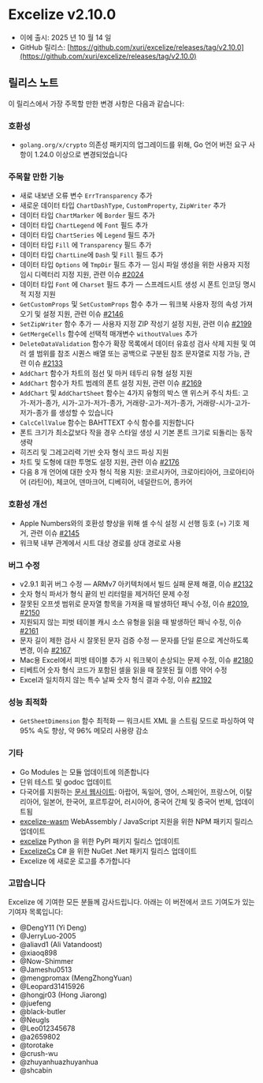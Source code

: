 # Excelize v2.10.0

* 이에 출시: 2025 년 10 월 14 일
* GitHub 릴리스: [https://github.com/xuri/excelize/releases/tag/v2.10.0](https://github.com/xuri/excelize/releases/tag/v2.10.0)

## 릴리스 노트

이 릴리스에서 가장 주목할 만한 변경 사항은 다음과 같습니다:

### 호환성

* `golang.org/x/crypto` 의존성 패키지의 업그레이드를 위해, Go 언어 버전 요구 사항이 1.24.0 이상으로 변경되었습니다

### 주목할 만한 기능

* 새로 내보낸 오류 변수 `ErrTransparency` 추가
* 새로운 데이터 타입 `ChartDashType`, `CustomProperty`, `ZipWriter` 추가
* 데이터 타입 `ChartMarker` 에 `Border` 필드 추가
* 데이터 타입 `ChartLegend` 에 `Font` 필드 추가
* 데이터 타입 `ChartSeries` 에 `Legend` 필드 추가
* 데이터 타입 `Fill` 에 `Transparency` 필드 추가
* 데이터 타입 `ChartLine`에 `Dash` 및 `Fill` 필드 추가
* 데이터 타입 `Options` 에 `TmpDir` 필드 추가 — 임시 파일 생성을 위한 사용자 지정 임시 디렉터리 지정 지원, 관련 이슈 [#2024](https://github.com/xuri/excelize/issues/2024)
* 데이터 타입 `Font` 에 `Charset` 필드 추가 — 스프레드시트 생성 시 폰트 인코딩 명시적 지정 지원
* `GetCustomProps` 및 `SetCustomProps` 함수 추가 — 워크북 사용자 정의 속성 가져오기 및 설정 지원, 관련 이슈 [#2146](https://github.com/xuri/excelize/issues/2146)
* `SetZipWriter` 함수 추가 — 사용자 지정 ZIP 작성기 설정 지원, 관련 이슈 [#2199](https://github.com/xuri/excelize/issues/2199)
* `GetMergeCells` 함수에 선택적 매개변수 `withoutValues` 추가
* `DeleteDataValidation` 함수가 확장 목록에서 데이터 유효성 검사 삭제 지원 및 여러 셀 범위를 참조 시퀀스 배열 또는 공백으로 구분된 참조 문자열로 지정 가능, 관련 이슈 [#2133](https://github.com/xuri/excelize/issues/2133)
* `AddChart` 함수가 차트의 점선 및 마커 테두리 유형 설정 지원
* `AddChart` 함수가 차트 범례의 폰트 설정 지원, 관련 이슈 [#2169](https://github.com/xuri/excelize/issues/2169)
* `AddChart` 및 `AddChartSheet` 함수는 4가지 유형의 박스 앤 위스커 주식 차트: 고가-저가-종가, 시가-고가-저가-종가, 거래량-고가-저가-종가, 거래량-시가-고가-저가-종가 를 생성할 수 있습니다
* `CalcCellValue` 함수는 BAHTTEXT 수식 함수를 지원합니다
* 폰트 크기가 최소값보다 작을 경우 스타일 생성 시 기본 폰트 크기로 되돌리는 동작 생략
* 히즈리 및 그레고리력 기반 숫자 형식 코드 파싱 지원
* 차트 및 도형에 대한 투명도 설정 지원, 관련 이슈 [#2176](https://github.com/xuri/excelize/issues/2176)
* 다음 8 개 언어에 대한 숫자 형식 적용 지원: 코르시카어, 크로아티아어, 크로아티아어 (라틴어), 체코어, 덴마크어, 디베히어, 네덜란드어, 종카어

### 호환성 개선

* Apple Numbers와의 호환성 향상을 위해 셀 수식 설정 시 선행 등호 (=) 기호 제거, 관련 이슈 [#2145](https://github.com/xuri/excelize/issues/2145)
* 워크북 내부 관계에서 시트 대상 경로를 상대 경로로 사용

### 버그 수정

* v2.9.1 회귀 버그 수정 — ARMv7 아키텍처에서 빌드 실패 문제 해결, 이슈 [#2132](https://github.com/xuri/excelize/issues/2132)
* 숫자 형식 파서가 형식 끝의 빈 리터럴을 제거하던 문제 수정
* 잘못된 오프셋 범위로 문자열 항목을 가져올 때 발생하던 패닉 수정, 이슈 [#2019](https://github.com/xuri/excelize/issues/2019), [#2150](https://github.com/xuri/excelize/issues/2150)
* 지원되지 않는 피벗 테이블 캐시 소스 유형을 읽을 때 발생하던 패닉 수정, 이슈 [#2161](https://github.com/xuri/excelize/issues/2161)
* 문자 길이 제한 검사 시 잘못된 문자 검증 수정 — 문자를 단일 룬으로 계산하도록 변경, 이슈 [#2167](https://github.com/xuri/excelize/issues/2167)
* Mac용 Excel에서 피벗 테이블 추가 시 워크북이 손상되는 문제 수정, 이슈 [#2180](https://github.com/xuri/excelize/issues/2180)
* 티베트어 숫자 형식 코드가 포함된 셀을 읽을 때 잘못된 월 이름 약어 수정
* Excel과 일치하지 않는 특수 날짜 숫자 형식 결과 수정, 이슈 [#2192](https://github.com/xuri/excelize/issues/2192)

### 성능 최적화

* `GetSheetDimension` 함수 최적화 — 워크시트 XML 을 스트림 모드로 파싱하여 약 95% 속도 향상, 약 96% 메모리 사용량 감소

### 기타

* Go Modules 는 모듈 업데이트에 의존합니다
* 단위 테스트 및 godoc 업데이트
* 다국어를 지원하는 [문서 웹사이트](https://xuri.me/excelize): 아랍어, 독일어, 영어, 스페인어, 프랑스어, 이탈리아어, 일본어, 한국어, 포르투갈어, 러시아어, 중국어 간체 및 중국어 번체, 업데이트됨
* [excelize-wasm](https://github.com/xuri/excelize-wasm) WebAssembly / JavaScript 지원을 위한 NPM 패키지 릴리스 업데이트
* [excelize](https://github.com/xuri/excelize-py) Python 을 위한 PyPI 패키지 릴리스 업데이트
* [ExcelizeCs](https://github.com/xuri/excelize-cs) C# 을 위한 NuGet .Net 패키지 릴리스 업데이트
* Excelize 에 새로운 로고를 추가합니다

### 고맙습니다

Excelize 에 기여한 모든 분들께 감사드립니다. 아래는 이 버전에서 코드 기여도가 있는 기여자 목록입니다:

* @DengY11 (Yi Deng)
* @JerryLuo-2005
* @aliavd1 (Ali Vatandoost)
* @xiaoq898
* @Now-Shimmer
* @Jameshu0513
* @mengpromax (MengZhongYuan)
* @Leopard31415926
* @hongjr03 (Hong Jiarong)
* @juefeng
* @black-butler
* @Neugls
* @Leo012345678
* @a2659802
* @torotake
* @crush-wu
* @zhuyanhuazhuyanhua
* @shcabin
